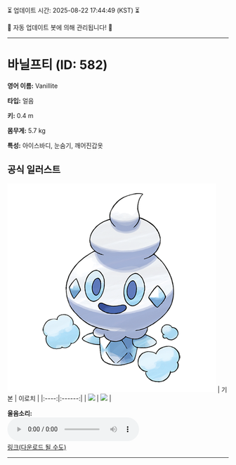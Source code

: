 
⏳ 업데이트 시간: 2025-08-22 17:44:49 (KST) ⏳

🤖 자동 업데이트 봇에 의해 관리됩니다! 🤖

---

# 바닐프티 (ID: 582)
**영어 이름:** Vanillite

**타입:** 얼음

**키:** 0.4 m

**몸무게:** 5.7 kg

**특성:** 아이스바디, 눈숨기, 깨어진갑옷

## 공식 일러스트
![](https://raw.githubusercontent.com/PokeAPI/sprites/master/sprites/pokemon/other/official-artwork/582.png)
| 기본 | 이로치 |
|:----:|:------:|
| <img src="http://play.pokemonshowdown.com/sprites/ani/vanillite.gif" width="200"> | <img src="http://play.pokemonshowdown.com/sprites/ani-shiny/vanillite.gif" width="200"> |

**울음소리:**<br><audio controls src="https://raw.githubusercontent.com/PokeAPI/cries/main/cries/pokemon/latest/582.ogg"></audio><br> [링크(다운로드 될 수도)](https://raw.githubusercontent.com/PokeAPI/cries/main/cries/pokemon/latest/582.ogg)


---
